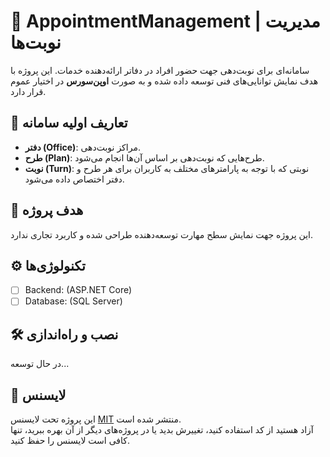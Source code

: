 # 📅 AppointmentManagement | مدیریت نوبت‌ها

سامانه‌ای برای نوبت‌دهی جهت حضور افراد در دفاتر ارائه‌دهنده خدمات. این پروژه با هدف نمایش توانایی‌های فنی توسعه داده شده و به صورت **اوپن‌سورس** در اختیار عموم قرار دارد.

## 📌 تعاریف اولیه سامانه

- **دفتر (Office)**: مراکز نوبت‌دهی.
- **طرح (Plan)**: طرح‌هایی که نوبت‌دهی بر اساس آن‌ها انجام می‌شود.
- **نوبت (Turn)**: نوبتی که با توجه به پارامترهای مختلف به کاربران برای هر طرح و دفتر اختصاص داده می‌شود.

## 🚀 هدف پروژه

این پروژه جهت نمایش سطح مهارت توسعه‌دهنده طراحی شده و کاربرد تجاری ندارد. 

## ⚙️ تکنولوژی‌ها

- [ ] Backend: (ASP.NET Core)
- [ ] Database: (SQL Server)
## 🛠 نصب و راه‌اندازی

در حال توسعه...

## 🧾 لایسنس

این پروژه تحت لایسنس [MIT](./LICENSE) منتشر شده است.  
آزاد هستید از کد استفاده کنید، تغییرش بدید یا در پروژه‌های دیگر از آن بهره ببرید، تنها کافی است لایسنس را حفظ کنید.
